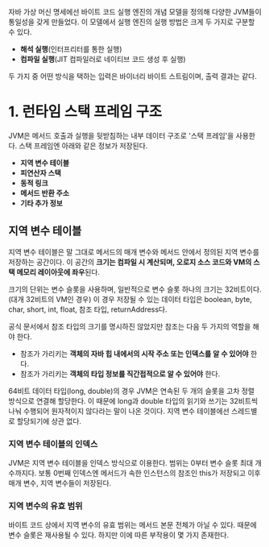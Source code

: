 자바 가상 머신 명세에선 바이트 코드 실행 엔진의 개념 모델을 정의해 다양한 JVM들이 통일성을 갖게 만들었다.
이 모델에서 실행 엔진의 실행 방법은 크게 두 가지로 구분할 수 있다.
- **해석 실행**(인터프리터를 통한 실행)
- **컴파일 실행**(JIT 컴파일러로 네이티브 코드 생성 후 실행)

두 가지 중 어떤 방식을 택하는 입력은 바이너리 바이트 스트림이며, 출력 결과는 같다.

# 1. 런타임 스택 프레임 구조
JVM은 메서드 호출과 실행을 뒷받침하는 내부 데이터 구조로 '스택 프레임'을 사용한다.
스택 프레임엔 아래와 같은 정보가 저장된다.
- **지역 변수 테이블**
- **피연산자 스택**
- **동적 링크**
- **메서드 반환 주소**
- **기타 추가 정보**

## 지역 변수 테이블
지역 변수 테이블은 말 그대로 메서드의 매개 변수와 메서드 안에서 정의된 지역 변수를 저장하는 공간이다.
이 공간의 **크기는 컴파일 시 계산되며, 오로지 소스 코드와 VM의 스택 메모리 레이아웃에 좌우**된다.

크기의 단위는 변수 슬롯을 사용하며, 일반적으로 변수 슬롯 하나의 크기는 32비트이다. (대개 32비트의 VM인 경우)
이 경우 저장될 수 있는 데이터 타입은 boolean, byte, char, short, int, float, 참조 타입, returnAddress다.

공식 문서에서 참조 타입의 크기를 명시하진 않았지만 참조는 다음 두 가지의 역할을 해야 한다.
- 참조가 가리키는 **객체의 자바 힙 내에서의 시작 주소 또는 인덱스를 알 수 있어야** 한다.
- 참조가 가리키는 **객체의 타입 정보를 직간접적으로 알 수 있어야** 한다.

64비트 데이터 타입(long, double)의 경우 JVM은 연속된 두 개의 슬롯을 고차 정렬 방식으로 연결해 할당한다.
이 때문에 long과 double 타입의 읽기와 쓰기는 32비트씩 나눠 수행되어 원자적이지 않다라는 말이 나온 것이다. 
지역 변수 테이블에선 스레드별로 할당되기에 상관 없다.

### 지역 변수 테이블의 인덱스
JVM은 지역 변수 테이블을 인덱스 방식으로 이용한다. 범위는 0부터 변수 슬롯 최대 개수까지다. 
보통 0번째 인덱스엔 메서드가 속한 인스턴스의 참조인 this가 저장되고 이후 매개 변수, 지역 변수들이 저장된다. 

### 지역 변수의 유효 범위
바이트 코드 상에서 지역 변수의 유효 범위는 메서드 본문 전체가 아닐 수 있다. 
때문에 변수 슬롯은 재사용될 수 있다. 
하지만 이에 따른 부작용이 몇 가지 존재한다.